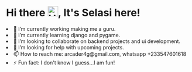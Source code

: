 # Hi there <img src="https://user-images.githubusercontent.com/1303154/88677602-1635ba80-d120-11ea-84d8-d263ba5fc3c0.gif" width="28px" alt="Hello gif">,  It's Selasi here!

<li>
 🔭 I’m currently working making me a guru.
<li>
 🌱 I’m currently learning django and pygame.
<li>
 👯 I’m looking to collaborate on backend projects and ui development.
<li>
 🤔 I’m looking for help with upcoming projects.
<li>
 📫 How to reach me: <a>arcader4g@gmail.com</a>, whatsapp +233547601618
<li>
 ⚡ Fun fact: I don't know I guess...I am fun!
</li>
